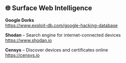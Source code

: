 

## 🌐 Surface Web Intelligence

**Google Dorks**  
https://www.exploit-db.com/google-hacking-database

**Shodan** – Search engine for internet-connected devices  
https://www.shodan.io

**Censys** – Discover devices and certificates online  
https://censys.io
